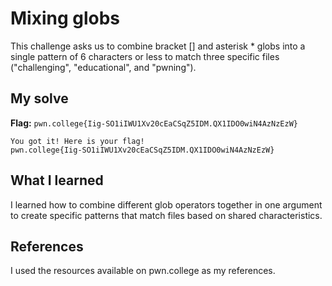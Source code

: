 # Mixing globs
This challenge asks us to combine bracket [] and asterisk * globs into a single pattern of 6 characters or less to match three specific files ("challenging", "educational", and "pwning").

## My solve
**Flag:** `pwn.college{Iig-SO1iIWU1Xv20cEaCSqZ5IDM.QX1IDO0wiN4AzNzEzW}`

```hacker@globbing~mixing-globs:/challenge/files$ /challenge/run [cep]*
You got it! Here is your flag!
pwn.college{Iig-SO1iIWU1Xv20cEaCSqZ5IDM.QX1IDO0wiN4AzNzEzW}

```

## What I learned
I learned how to combine different glob operators together in one argument to create specific patterns that match files based on shared characteristics.

## References 
I used the resources available on pwn.college as my references.
